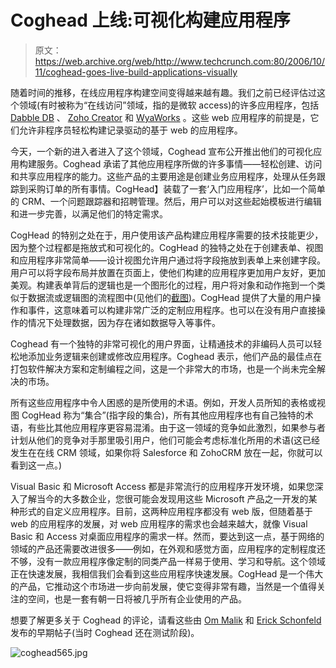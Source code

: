 # Coghead 上线:可视化构建应用程序

> 原文：<https://web.archive.org/web/http://www.techcrunch.com:80/2006/10/11/coghead-goes-live-build-applications-visually>

随着时间的推移，在线应用程序构建空间变得越来越有趣。我们之前已经评估过这个领域(有时被称为“在线访问”领域，指的是微软 access)的许多应用程序，包括 [Dabble DB](https://web.archive.org/web/20220707085424/http://www.beta.techcrunch.com/tag/dabbledb) 、 [Zoho Creator](https://web.archive.org/web/20220707085424/http://zohocreator.com/) 和 [WyaWorks](https://web.archive.org/web/20220707085424/http://www.beta.techcrunch.com/2006/04/30/wyaworks-app-builder-for-non-coders/) 。这些 web 应用程序的前提是，它们允许非程序员轻松构建记录驱动的基于 web 的应用程序。

今天，一个新的进入者进入了这个领域，Coghead 宣布公开推出他们的可视化应用构建服务。Coghead 承诺了其他应用程序所做的许多事情——轻松创建、访问和共享应用程序的能力。这些产品的主要用途是创建业务应用程序，处理从任务跟踪到采购订单的所有事情。CogHead】装载了一套‘入门应用程序’，比如一个简单的 CRM、一个问题跟踪器和招聘管理。然后，用户可以对这些起始模板进行编辑和进一步完善，以满足他们的特定需求。

CogHead 的特别之处在于，用户使用该产品构建应用程序需要的技术技能更少，因为整个过程都是拖放式和可视化的。CogHead 的独特之处在于创建表单、视图和应用程序非常简单——设计视图允许用户通过将字段拖放到表单上来创建字段。用户可以将字段布局并放置在页面上，使他们构建的应用程序更加用户友好，更加美观。构建表单背后的逻辑也是一个图形化的过程，用户将对象和动作拖到一个类似于数据流或逻辑图的流程图中(见他们的[截图](https://web.archive.org/web/20220707085424/http://www.coghead.com/overview/screenshots))。CogHead 提供了大量的用户操作和事件，这意味着可以构建非常广泛的定制应用程序。也可以在没有用户直接操作的情况下处理数据，因为存在诸如数据导入等事件。

Coghead 有一个独特的非常可视化的用户界面，让精通技术的非编码人员可以轻松地添加业务逻辑来创建或修改应用程序。Coghead 表示，他们产品的最佳点在打包软件解决方案和定制编程之间，这是一个非常大的市场，也是一个尚未完全解决的市场。

所有这些应用程序中令人困惑的是所使用的术语。例如，开发人员所知的表格或视图 CogHead 称为“集合”(指字段的集合)，所有其他应用程序也有自己独特的术语，有些比其他应用程序更容易混淆。由于这一领域的竞争如此激烈，如果参与者计划从他们的竞争对手那里吸引用户，他们可能会考虑标准化所用的术语(这已经发生在在线 CRM 领域，如果你将 Salesforce 和 ZohoCRM 放在一起，你就可以看到这一点。)

Visual Basic 和 Microsoft Access 都是非常流行的应用程序开发环境，如果您深入了解当今的大多数企业，您很可能会发现用这些 Microsoft 产品之一开发的某种形式的自定义应用程序。目前，这两种应用程序都没有 web 版，但随着基于 web 的应用程序的发展，对 web 应用程序的需求也会越来越大，就像 Visual Basic 和 Access 对桌面应用程序的需求一样。然而，要达到这一点，基于网络的领域的产品还需要改进很多——例如，在外观和感觉方面，应用程序的定制程度还不够，没有一款应用程序像定制的同类产品一样易于使用、学习和导航。这个领域正在快速发展，我相信我们会看到这些应用程序快速发展。CogHead 是一个伟大的产品，它推动这个市场进一步向前发展，使它变得非常有趣，当然是一个值得关注的空间，也是一套有朝一日将被几乎所有企业使用的产品。

想要了解更多关于 Coghead 的评论，请看这些由 [Om Malik](https://web.archive.org/web/20220707085424/http://gigaom.com/2006/07/07/coghead-a-new-web-app-machine/) 和 [Erick Schonfeld](https://web.archive.org/web/20220707085424/http://money.cnn.com/2006/09/15/technology/disruptors_coghead.biz2/) 发布的早期帖子(当时 Coghead 还在测试阶段)。

![coghead565.jpg](img/9befe688d452636062698406bfe7e7dc.png)